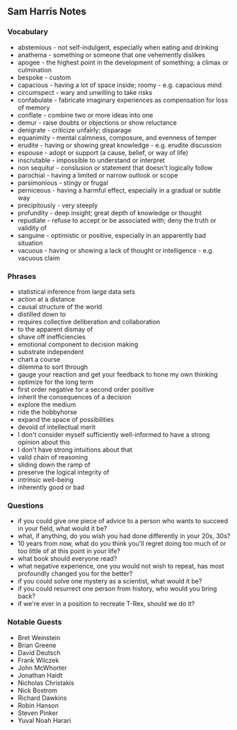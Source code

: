 ## Sam Harris Notes


### Vocabulary
- abstemious - not self-indulgent, especially when eating and drinking
- anathema - something or someone that one vehemently dislikes
- apogee - the highest point in the development of something; a climax or culmination
- bespoke - custom
- capacious - having a lot of space inside; roomy - e.g. capacious mind
- circumspect - wary and unwilling to take risks
- confabulate - fabricate imaginary experiences as compensation for loss of memory
- conflate - combine two or more ideas into one
- demur - raise doubts or objections or show reluctance
- denigrate - criticize unfairly; disparage
- equanimity - mental calmness, composure, and evenness of temper
- erudite - having or showing great knowledge - e.g. erudite discussion
- espouse - adopt or support (a cause, belief, or way of life)
- inscrutable - impossible to understand or interpret
- non sequitur - conslusion or statement that doesn't logically follow
- parochial - having a limited or narrow outlook or scope
- parsimonious - stingy or frugal
- perniceous - having a harmful effect, especially in a gradual or subtle way
- precipitously - very steeply
- profundity - deep insight; great depth of knowledge or thought
- repudiate - refuse to accept or be associated with; deny the truth or validity of
- sanguine - optimistic or positive, especially in an apparently bad situation
- vacuous - having or showing a lack of thought or intelligence - e.g. vacuous claim


### Phrases
- statistical inference from large data sets
- action at a distance
- causal structure of the world
- distilled down to
- requires collective deliberation and collaboration
- to the apparent dismay of
- shave off inefficiencies
- emotional component to decision making
- substrate independent
- chart a course
- dilemma to sort through
- gauge your reaction and get your feedback to hone my own thinking
- optimize for the long term
- first order negative for a second order positive
- inherit the consequences of a decision
- explore the medium
- ride the hobbyhorse
- expand the space of possibilities
- devoid of intellectual merit
- I don't consider myself sufficiently well-informed to have a strong opinion about this
- I don't have strong intuitions about that
- valid chain of reasoning
- sliding down the ramp of
- preserve the logical integrity of
- intrinsic well-being
- inherently good or bad


### Questions
- if you could give one piece of advice to a person who wants to succeed in your field, what would it be? 
- what, if anything, do you wish you had done differently in your 20s, 30s?
- 10 years from now, what do you think you'll regret doing too much of or too little of at this point in your life?
- what book should everyone read?
- what negative experience, one you would not wish to repeat, has most profoundly changed you for the better?
- if you could solve one mystery as a scientist, what would it be?
- if you could resurrect one person from history, who would you bring back?
- if we're ever in a position to recreate T-Rex, should we do it?


### Notable Guests
- Bret Weinstein
- Brian Greene
- David Deutsch
- Frank Wilczek
- John McWhorter
- Jonathan Haidt
- Nicholas Christakis
- Nick Bostrom
- Richard Dawkins
- Robin Hanson
- Steven Pinker
- Yuval Noah Harari
